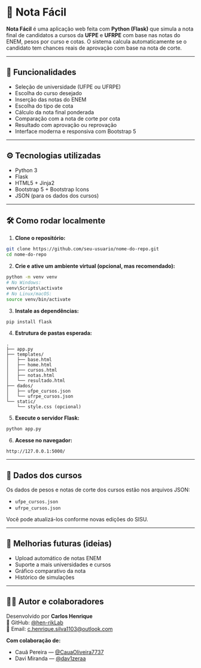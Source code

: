 # 🧮 Nota Fácil

**Nota Fácil** é uma aplicação web feita com **Python (Flask)** que simula a nota final de candidatos a cursos da **UFPE** e **UFRPE** com base nas notas do ENEM, pesos por curso e cotas. O sistema calcula automaticamente se o candidato tem chances reais de aprovação com base na nota de corte.

---

## 🚀 Funcionalidades

- Seleção de universidade (UFPE ou UFRPE)
- Escolha do curso desejado
- Inserção das notas do ENEM
- Escolha do tipo de cota
- Cálculo da nota final ponderada
- Comparação com a nota de corte por cota
- Resultado com aprovação ou reprovação
- Interface moderna e responsiva com Bootstrap 5

---

## ⚙️ Tecnologias utilizadas

- Python 3
- Flask
- HTML5 + Jinja2
- Bootstrap 5 + Bootstrap Icons
- JSON (para os dados dos cursos)

---

## 🛠️ Como rodar localmente

1. **Clone o repositório:**

```bash
git clone https://github.com/seu-usuario/nome-do-repo.git
cd nome-do-repo
```

2. **Crie e ative um ambiente virtual (opcional, mas recomendado):**

```bash
python -m venv venv
# No Windows:
venv\Scripts\activate
# No Linux/macOS:
source venv/bin/activate
```

3. **Instale as dependências:**

```bash
pip install flask
```

4. **Estrutura de pastas esperada:**
```
.
├── app.py
├── templates/
│   ├── base.html
│   ├── home.html
│   ├── cursos.html
│   ├── notas.html
│   └── resultado.html
├── dados/
│   ├── ufpe_cursos.json
│   └── ufrpe_cursos.json
└── static/
    └── style.css (opcional)
```

5. **Execute o servidor Flask:**

```bash
python app.py
```

6. **Acesse no navegador:**

```
http://127.0.0.1:5000/
```

---

## 📁 Dados dos cursos

Os dados de pesos e notas de corte dos cursos estão nos arquivos JSON:
- `ufpe_cursos.json`
- `ufrpe_cursos.json`

Você pode atualizá-los conforme novas edições do SISU.

---

## 📌 Melhorias futuras (ideias)

- Upload automático de notas ENEM
- Suporte a mais universidades e cursos
- Gráfico comparativo da nota
- Histórico de simulações

---

## 🧑‍💻 Autor e colaboradores

Desenvolvido por **Carlos Henrique**  
💼 GitHub: [@hen-rikLab](https://github.com/hen-rikLab)  
📧 Email: c.henrique.silva1103@outlook.com

**Com colaboração de:**
- Cauã Pereira — [@CauaOliveira7737](https://github.com/CauaOliveira7737)  
- Davi Miranda — [@dav1zeraa](https://github.com/dav1zeraa)
